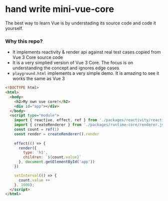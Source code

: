 # hand write mini-vue-core

The best way to learn Vue is by understading its source code and code it yourself.

### Why this repo?
- It implements reactivity & render api against real test cases copied from Vue 3 Core source code
- It is a very simplied version of Vue 3 Core. The focus is on understanding the concept and ignores edge cases
- `playground.html` implements a very simple demo. It is amazing to see it works the same as Vue 3


```html
<!DOCTYPE html>
<html>
  <body>
    <h2>My own vue core!</h2> 
    <div id="app"></div>
  </body>
  <script type="module">
    import { reactive, effect, ref } from './packages/reactivity/reactive.js'
    import { createRenderer } from './packages/runtime-core/renderer.js'
    const count = ref(1) 
    const render = createRenderer().render
    
    effect(() => {
      render({
        type: 'h1',
        children: `${count.value}`
      }, document.getElementById('app'))
    })

    setInterval(() => {
      count.value ++
    }, 1000);
  </script>
</html>
```
